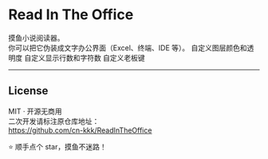# Read In The Office

摸鱼小说阅读器。  
你可以把它伪装成文字办公界面（Excel、终端、IDE 等）。
自定义图层颜色和透明度
自定义显示行数和字符数
自定义老板键

---

## License  
MIT · 开源无商用  
二次开发请标注原仓库地址：  
https://github.com/cn-kkk/ReadInTheOffice

⭐ 顺手点个 star，摸鱼不迷路！

